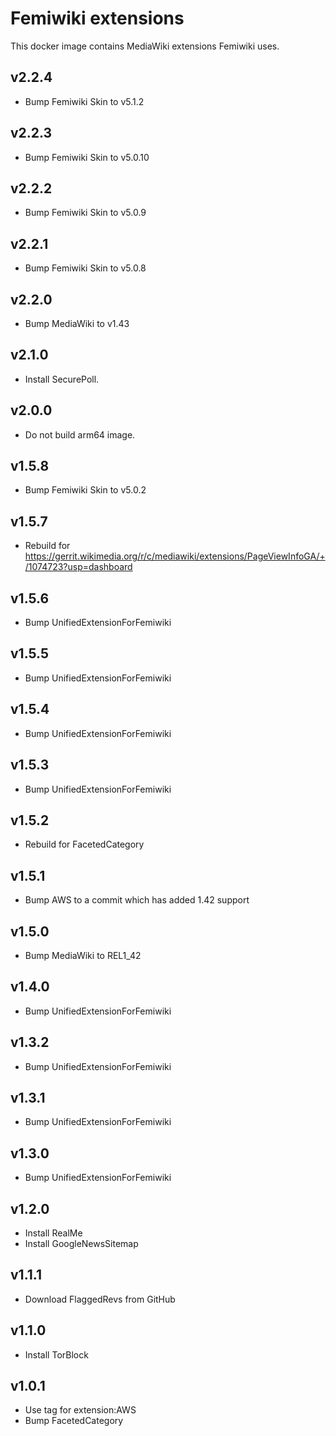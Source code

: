 # Femiwiki extensions

This docker image contains MediaWiki extensions Femiwiki uses.

## v2.2.4

- Bump Femiwiki Skin to v5.1.2

## v2.2.3

- Bump Femiwiki Skin to v5.0.10

## v2.2.2

- Bump Femiwiki Skin to v5.0.9

## v2.2.1

- Bump Femiwiki Skin to v5.0.8

## v2.2.0

- Bump MediaWiki to v1.43

## v2.1.0

- Install SecurePoll.

## v2.0.0

- Do not build arm64 image.

## v1.5.8

- Bump Femiwiki Skin to v5.0.2

## v1.5.7

- Rebuild for https://gerrit.wikimedia.org/r/c/mediawiki/extensions/PageViewInfoGA/+/1074723?usp=dashboard

## v1.5.6

- Bump UnifiedExtensionForFemiwiki

## v1.5.5

- Bump UnifiedExtensionForFemiwiki

## v1.5.4

- Bump UnifiedExtensionForFemiwiki

## v1.5.3

- Bump UnifiedExtensionForFemiwiki

## v1.5.2

- Rebuild for FacetedCategory

## v1.5.1

- Bump AWS to a commit which has added 1.42 support

## v1.5.0

- Bump MediaWiki to REL1_42

## v1.4.0

- Bump UnifiedExtensionForFemiwiki

## v1.3.2

- Bump UnifiedExtensionForFemiwiki

## v1.3.1

- Bump UnifiedExtensionForFemiwiki

## v1.3.0

- Bump UnifiedExtensionForFemiwiki

## v1.2.0

- Install RealMe
- Install GoogleNewsSitemap

## v1.1.1

- Download FlaggedRevs from GitHub

## v1.1.0

- Install TorBlock

## v1.0.1

- Use tag for extension:AWS
- Bump FacetedCategory
